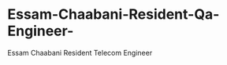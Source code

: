 Essam-Chaabani-Resident-Qa-Engineer-
====================================

Essam Chaabani Resident Telecom Engineer 
